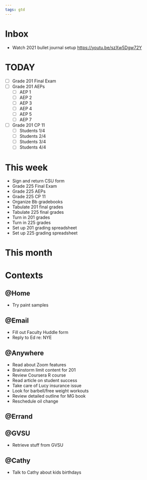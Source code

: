 ```yaml
---
tags: gtd
--- 
```



# Inbox

- Watch 2021 bullet journal setup https://youtu.be/szXw5Dgw72Y

# TODAY 

- [ ] Grade 201 Final Exam 
- [ ] Grade 201 AEPs
    - [ ] AEP 1 
    - [ ] AEP 2
    - [ ] AEP 3
    - [ ] AEP 4 
    - [ ] AEP 5 
    - [ ] AEP 7
- [ ] Grade 201 CP 11 
    - [ ] Students 1/4
    - [ ] Students 2/4
    - [ ] Students 3/4
    - [ ] Students 4/4

# This week 

- Sign and return CSU form 
- Grade 225 Final Exam
- Grade 225 AEPs
- Grade 225 CP 11 
- Organize Bb gradebooks
- Tabulate 201 final grades
- Tabulate 225 final grades
- Turn in 201 grades
- Turn in 225 grades
- Set up 201 grading spreadsheet
- Set up 225 grading spreadsheet

# This month 
# Contexts 

## @Home 

- Try paint samples

## @Email

- Fill out Faculty Huddle form
- Reply to Ed re: NYE 


## @Anywhere 

- Read about Zoom features
- Brainstorm limit content for 201
- Review Coursera R course 
- Read article on student success
- Take care of Lucy insurance issue
- Look for barbell/free weight workouts
- Review detailed outline for MG book 
- Reschedule oil change

## @Errand

## @GVSU

- Retrieve stuff from GVSU


## @Cathy

- Talk to Cathy about kids birthdays

<!--stackedit_data:
eyJoaXN0b3J5IjpbMTM3NjYwMDg3Ml19
-->